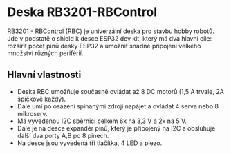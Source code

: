 #  Deska RB3201-RBControl

RB3201 - RBControl (RBC) je univerzální deska pro stavbu hobby robotů. 
Jde v podstatě o shield k desce ESP32 dev kit, který má dva hlavní cíle: rozšířit počet pinů desky ESP32 
a umožnit snadné připojení velkého množství různých periférií.

## Hlavní vlastnosti
- Deska RBC umožňuje současně ovládat až 8 DC motorů (1,5 A trvale, 2A špičkově každý). 
- Dále umí po osazení spínanými zdroji napájet a ovládat 4 serva nebo 8 mikroserv. 
- Má vyvedenou I2C sběrnici celkem 6x na 3,3 V a 2x na 5 V. 
- Dále je na desce expandér pinů, který je připojený na I2C a obsluhuje další dva porty A,B po 8 pinech. 
- Na desce jsou vyvedená tři tlačítka, 4 LED a piezo.
